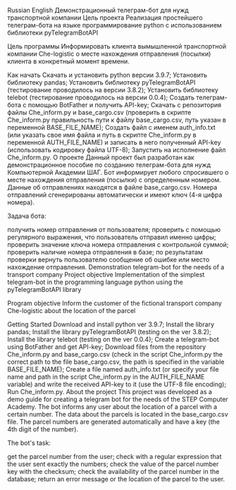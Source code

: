 Russian
English
Демонстрационный телеграм-бот для нужд транспортной компании
Цель проекта
Реализация простейшего телеграм-бота на языке программирование python с использованием библиотеки pyTelegramBotAPI

Цель программы
Информировать клиента вымышленной транспортной компании Che-logistic о месте нахождения отправления (посылки) клиента в конкретный момент времени.

Как начать
Скачать и установить python версии 3.9.7;
Установить библиотеку pandas;
Установить библиотеку pyTelegramBotAPI (тестирование проводилось на версии 3.8.2);
Установить библиотеку telebot (тестирование проводилось на версии 0.0.4);
Создать телеграм-бота с помощью BotFather и получить API-key;
Скачать с репозитория файлы Che_inform.py и base_cargo.csv (проверить в скрипте Che_inform.py правильность пути к файлу base_cargo.csv, путь указан в переменной BASE_FILE_NAME);
Создать файл с именем auth_info.txt (или указать свое имя файла и путь в скрипте Che_inform.py в переменной AUTH_FILE_NAME) и записать в него полученный API-key (использовать кодировку файла UTF-8);
Запустить на исполнение файл Che_inform.py.
О проекте
Данный проект был разработан как демонстрационное пособие по созданию телеграм-бота для нужд Компьютерной Академии ШАГ. Бот информирует любого спросившего о месте нахождения отправления (посылки) с определенным номером. Данные об отправлениях находятся в файле base_cargo.csv. Номера отправлений сгенерированы автоматически и имеют ключ (4-я цифра номера).

Задача бота:

получить номер отправления от пользователя;
проверить с помощью регулярного выражения, что пользователь отправил именно цифры;
проверить значение ключа номера отправления с контрольной суммой;
проверить наличие номера отправления в базе;
по результатам проверки вернуть пользователю сообщение об ошибке или место нахождение отправления.
Demonstration telegram-bot for the needs of a transport company
Project objective
Implementation of the simplest telegram-bot in the programming language python using the pyTelegramBotAPI library

Program objective
Inform the customer of the fictional transport company Che-logistic about the location of the parcel

Getting Started
Download and install python ver 3.9.7;
Install the library pandas;
Install the library pyTelegramBotAPI (testing on the ver 3.8.2);
Install the library telebot (testing on the ver 0.0.4);
Create a telegram-bot using BotFather and get API-key;
Download files from the repository Che_inform.py and base_cargo.csv (check in the script Che_inform.py the correct path to the file base_cargo.csv, the path is specified in the variable BASE_FILE_NAME);
Create a file named auth_info.txt (or specify your file name and path in the script Che_inform.py in the AUTH_FILE_NAME variable) and write the received API-key to it (use the UTF-8 file encoding);
Run Che_inform.py.
About the project
This project was developed as a demo guide for creating a telegram bot for the needs of the STEP Computer Academy. The bot informs any user about the location of a parcel with a certain number. The data about the parcels is located in the base_cargo.csv file. The parcel numbers are generated automatically and have a key (the 4th digit of the number).

The bot's task:

get the parcel number from the user;
check with a regular expression that the user sent exactly the numbers;
check the value of the parcel number key with the checksum;
check the availability of the parcel number in the database;
return an error message or the location of the parcel to the user.
